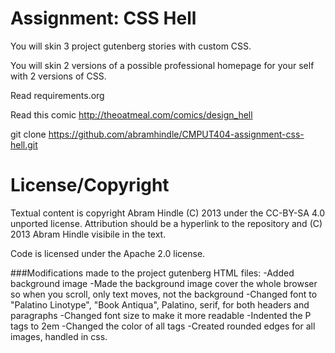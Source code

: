 Assignment: CSS Hell
====================

You will skin 3 project gutenberg stories with custom CSS.

You will skin 2 versions of a possible professional homepage for your
self with 2 versions of CSS.

Read requirements.org

Read this comic http://theoatmeal.com/comics/design_hell

git clone https://github.com/abramhindle/CMPUT404-assignment-css-hell.git

License/Copyright
=================

Textual content is copyright Abram Hindle (C) 2013 under the CC-BY-SA
4.0 unported license. Attribution should be a hyperlink to the
repository and (C) 2013 Abram Hindle visibile in the text.

Code is licensed under the Apache 2.0 license.


###Modifications made to the project gutenberg HTML files:
    -Added background image 
    -Made the background image cover the whole browser so when you scroll, only text moves, not the background
    -Changed font to "Palatino Linotype", "Book Antiqua", Palatino, serif, for both headers and paragraphs
    -Changed font size to make it more readable 
    -Indented the P tags to 2em
    -Changed the color of all <a> tags 
    -Created rounded edges for all images, handled in css.
